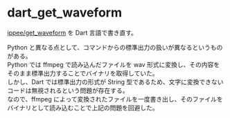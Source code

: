 # dart_get_waveform

[ippee/get_waveform](https://github.com/ippee/get_waveform) を Dart 言語で書き直す。

Python と異なる点として、コマンドからの標準出力の扱いが異なるというものがある。  
Python では ffmpeg で読み込んだファイルを wav 形式に変換し、その内容をそのまま標準出力することでバイナリを取得していた。  
しかし、Dart では標準出力の形式が String 型であるため、文字に変換できないコードは無視されるという問題が存在する。  
なので、ffmpeg によって変換されたファイルを一度書き出し、そのファイルをバイナリとして読み込むことで上記の問題を回避した。
